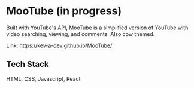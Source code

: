 
# MooTube (in progress)

Built with YouTube's API, MooTube is a simplified version of YouTube with video searching, viewing, and comments.  Also cow themed.


Link: https://kev-a-dev.github.io/MooTube/
## Tech Stack

HTML, CSS, Javascript, React